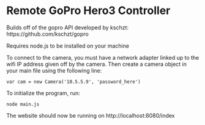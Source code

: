 Remote GoPro Hero3 Controller
==============================

<p>Builds off of the gopro API developed by kschzt: https://github.com/kschzt/gopro</p>

<p>Requires node.js to be installed on your machine</p>

<p>To connect to the camera, you must have a network adapter linked up to the wifi IP address given off by the camera. Then create a camera object in your main file using the following line:</p>

<pre><code>var cam = new Camera('10.5.5.9', 'password_here')</code></pre>

<p>To initialize the program, run:</p>

<pre><code>node main.js</code></pre>

The website should now be running on http://localhost:8080/index